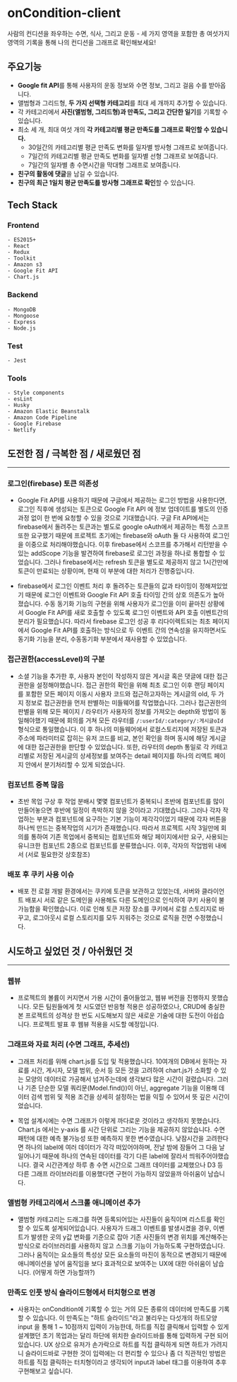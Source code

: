 # onCondition-client

사람의 컨디션을 좌우하는 수면, 식사, 그리고 운동 - 세 가지 영역을 포함한 총 여섯가지 영역의 기록을 통해 나의 컨디션을 그래프로 확인해보세요!

## 주요기능

- **Google fit API**를 통해 사용자의 운동 정보와 수면 정보, 그리고 걸음 수를 받아옵니다.
- 앨범형과 그리드형, **두 가지 선택형 카테고리**를 최대 세 개까지 추가할 수 있습니다.
- 각 카테고리에서 **사진(앨범형, 그리드형)과 만족도, 그리고 간단한 일기**를 기록할 수 있습니다.
- 최소 세 개, 최대 여섯 개의 **각 카테고리별 평균 만족도를 그래프로 확인할 수 있습니다.**
  - 30일간의 카테고리별 평균 만족도 변화를 일자별 방사형 그래프로 보여줍니다.
  - 7일간의 카테고리별 평균 만족도 변화를 일자별 선형 그래프로 보여줍니다.
  - 7일간의 일자별 총 수면시간을 막대형 그래프로 보여줍니다.
- **친구의 활동에 댓글**을 남길 수 있습니다.
- **친구의 최근 1일치 평균 만족도를 방사형 그래프로 확인**할 수 있습니다.

## Tech Stack

  ### Frontend
    - ES2015+
    - React
    - Redux
    - Toolkit
    - Amazon s3
    - Google Fit API
    - Chart.js

  ### Backend
    - MongoDB
    - Mongoose
    - Express
    - Node.js

  ### Test
    - Jest

  ### Tools
    - Style components
    - esLint
    - Husky
    - Amazon Elastic Beanstalk
    - Amazon Code Pipeline
    - Google Firebase
    - Netlify

## 도전한 점 / 극복한 점 / 새로웠던 점
---

  ### 로그인(firebase) 토큰 의존성

  - Google Fit API를 사용하기 때문에 구글에서 제공하는 로그인 방법을 사용한다면, 로그인 직후에 생성되는 토큰으로 Google Fit API 에 정보 업데이트를 별도의 인증과정 없이 한 번에 요청할 수 있을 것으로 기대했습니다. 구글  Fit API에서는 firebase에서 돌려주는 토큰과는 별도로 google oAuth에서 제공하는 특정 스코프 또한 요구했기 때문에 프로젝트 초기에는 firebase와 oAuth 둘 다 사용하여 로그인을 이중으로 처리해야했습니다. 이후 firebase에서 스코프를 추가해서 리턴받을 수 있는 addScope 기능을 발견하여 firebase로 로그인 과정을 하나로 통합할 수 있었습니다. 그러나 firebase에서는 refresh 토큰을 별도로 제공하지 않고 1시간만에 토큰이 만료되는 상황이며, 현재 이 부분에 대한 처리가 진행중입니다.

  - firebase에서 로그인 이벤트 처리 후 돌려주는 토큰들의 값과 타이밍이 정해져있었기 때문에 로그인 이벤트와 Google Fit API 호출 타이밍 간의 상호 의존도가 높아졌습니다. 수동 동기화 기능의 구현을 위해 사용자가 로그인을 이미 끝마친 상황에서 Google Fit API를 새로 호출할 수 있도록 로그인 이벤트와 API 호출 이벤트간의 분리가 필요했습니다. 따라서 firebase 로그인 성공 후 리다이렉트되는 최초 페이지에서 Google Fit API를 호출하는 방식으로 두 이벤트 간의 연속성을 유지하면서도 동기화 기능을 분리, 수동동기화 부분에서 재사용할 수 있었습니다.

  ### 접근권한(accessLevel)의 구분

  - 소셜 기능을 추가한 후, 사용자 본인이 작성하지 않은 게시글 혹은 댓글에 대한 접근 권한을 설정해야했습니다. 접근 권한의 확인을 위해 최초 로그인 이후 랜딩 페이지를 포함한 모든 페이지 이동시 사용자 코드와 접근하고자하는 게시글의 oId, 두 가지 정보로 접근권한을 먼저 판별하는 미들웨어를 작업했습니다. 그러나 접근권한의 판별을 위해 모든 페이지 / 라우터가 사용자의 정보를 가져오는 depth와 방법이 동일해야했기 때문에 회의를 거쳐 모든 라우터를 `/:userId/:category/:게시글oId` 형식으로 통일했습니다. 이 후 하나의 미들웨어에서 로컬스토리지에 저장된 토큰과 주소에 파라미터로 잡히는 유저 코드를 비교, 본인 확인을 하며 동시에 해당 게시글에 대한 접근권한을 판단할 수 있었습니다. 또한, 라우터의 depth 통일로 각 카테고리별로 저장된 게시글의 상세정보를 보여주는 detail 페이지를 하나의 리액트 페이지 안에서 분기처리할 수 있게 되었습니다.

  ### 컴포넌트 중복 많음

  - 초반 목업 구상 후 작업 분배시 몇몇 컴포넌트가 중복되니 초반에 컴포넌트를 많이 만들어놓으면 후반에 일정이 촉박하지 않을 것이라고 기대했습니다. 그러나 각자 작업하는 부분과 컴포넌트에 요구하는 기본 기능이 제각각이었기 때문에 각자 버튼을 하나씩 만드는 중복작업의 시기가 존재했습니다. 따라서 프로젝트 시작 3일만에 회의를 통하여 기존 목업에서 중복되는 컴포넌트와 해당 페이지에서만 요구, 사용되는 유니크한 컴포넌트 2종으로 컴포넌트를 분류했습니다. 이후, 각자의 작업범위 내에서 (서로 필요한것 상호참조)

  ### 배포 후 쿠키 사용 이슈

  - 배포 전 로컬 개발 환경에서는 쿠키에 토큰을 보관하고 있었는데, 서버와 클라이언트 배포시 서로 같은 도메인을 사용해도 다른 도메인으로 인식하여 쿠키 사용이 불가능함을 확인했습니다. 이로 인해 토큰 저장 장소를 쿠키에서 로컬 스토리지로 바꾸고, 로그아웃시 로컬 스토리지를 모두 지워주는 것으로 로직을 전면 수정했습니다.

## 시도하고 싶었던 것 / 아쉬웠던 것
---

  ### 웹뷰

  - 프로젝트의 볼륨이 커지면서 가용 시간이 줄어들었고, 웹뷰 버전을 진행하지 못했습니다. 모든 팀원들에게 첫 시도였던 반응형 적용은 성공하였으나, CRUD에 충실한 본 프로젝트의 성격상 한 번도 시도해보지 않은 새로운 기술에 대한 도전이 아쉽습니다. 프로젝트 발표 후 웹뷰 적용을 시도할 예정입니다.

  ### 그래프와 자료 처리 (수면 그래프, 추세선)

  - 그래프 처리를 위해 chart.js를 도입 및 적용했습니다. 10여개의 DB에서 원하는 자료를 시간, 게시자, 모델 범위, 순서 등 모든 것을 고려하여 chart.js가 소화할 수 있는 모양의 데이터로 가공해서 넘겨주는데에 생각보다 많은 시간이 걸렸습니다. 그러나 기존 단순한 모델 쿼리문(Model.find())이 아닌, aggregate 기능을 이용해 데이터 검색 범위 및 적용 조건을 상세히 설정하는 법을  익힐 수 있어서 뜻 깊은 시간이었습니다.

  - 목업 설계시에는 수면 그래프가 이렇게 까다로운 것이라고 생각하지 못했습니다. Chart.js 에서는  y-axis 를 시간 단위로 그리는 기능을 제공하지 않았습니다. 수면 패턴에 대한 예측 불가능성 또한 예측하지 못한 변수였습니다. 낮잠시간을 고려한다면 하나의 label에 여러 데이터가 각각 떠있어야하며, 전날 밤에 잠들어 그 다음 날 일어나기 때문에 하나의 연속된 데이터를 각기 다른 label에 잘라서 띄워주어야했습니다. 결국 시간관계상 하루 총 수면 시간으로 그래프 데이터를 교체했으나 D3 등 다른 그래프 라이브러리를 이용했다면 구현이 가능하지 않았을까 아쉬움이 남습니다.

  ### 앨범형 카테고리에서 스크롤 애니메이션 추가

  - 앨범형 카테고리는 드래그를 하면 등록되어있는 사진들이 움직이며 리스트를 확인할 수 있도록 설계되어있습니다. 사용자가 드래그 이벤트를 발생시켰을 경우, 이벤트가 발생한 곳의 y값 변화를 기준으로 잡아 기존 사진들의 변경 위치를 계산해주는 방식으로 라이브러리를 사용하지 않고 스크롤 기능이 가능하도록 구현하였습니다. 그러나 움직이는 요소들의 특성상 모든 요소들의 마진이 동적으로 변경되기 때문에 애니메이션을 넣어 움직임을 보다 효과적으로 보여주는 UX에 대한 아쉬움이 남습니다. (어떻게 하면 가능할까?)

  ### 만족도 인풋 방식 슬라이드형에서 터치형으로 변경

  - 사용자는 onCondition에 기록할 수 있는 거의 모든 종류의 데이터에 만족도를 기록할 수 있습니다. 이 만족도는 "하트 슬라이드"라고 불리우는 다섯개의 하트모양 input 을 통해 1 ~ 10점까지 입력이 가능한데, 하트를 직접 클릭해서 입력할 수 있게 설계했던 초기 목업과는 달리 하단에 위치한 슬라이드바를 통해 입력하게 구현 되어있습니다. UX 상으로 유저가 손가락으로 하트를 직접 클릭하게 되면 하트가 가려지니 슬라이드바로 구현한 것이 입력에는 더 편리할 수 있으나 좀 더 직관적인 방법은 하트를 직접 클릭하는 터치형이라고 생각되어 input과 label 태그를 이용하여 추후 구현해보고 싶습니다.
